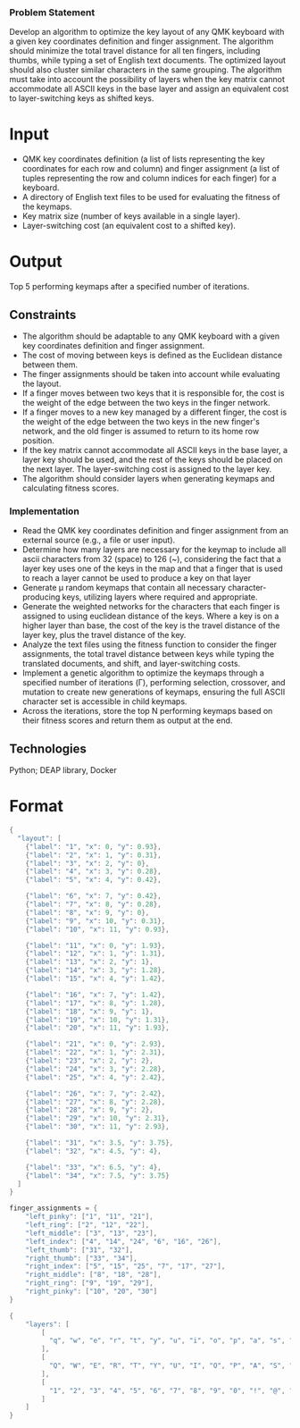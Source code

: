 ### Problem Statement
  Develop an algorithm to optimize the key layout of any QMK keyboard with a given key coordinates definition and finger assignment. The algorithm should minimize the total travel distance for all ten fingers, including thumbs, while typing a set of English text documents. The optimized layout should also cluster similar characters in the same grouping. The algorithm must take into account the possibility of layers when the key matrix cannot accommodate all ASCII keys in the base layer and assign an equivalent cost to layer-switching keys as shifted keys.

# Input
 - QMK key coordinates definition (a list of lists representing the key coordinates for each row and column) and finger assignment (a list of tuples representing the row and column indices for each finger) for a keyboard.
 - A directory of English text files to be used for evaluating the fitness of the keymaps.
 - Key matrix size (number of keys available in a single layer).
 - Layer-switching cost (an equivalent cost to a shifted key).

# Output
Top 5 performing keymaps after a specified number of iterations.

## Constraints
 - The algorithm should be adaptable to any QMK keyboard with a given key coordinates definition and finger assignment.
 - The cost of moving between keys is defined as the Euclidean distance between them.
 - The finger assignments should be taken into account while evaluating the layout.
 - If a finger moves between two keys that it is responsible for, the cost is the weight of the edge between the two keys in the finger network.
 - If a finger moves to a new key managed by a different finger, the cost is the weight of the edge between the two keys in the new finger's network, and the old finger is assumed to return to its home row position.
 - If the key matrix cannot accommodate all ASCII keys in the base layer, a layer key should be used, and the rest of the keys should be placed on the next layer. The layer-switching cost is assigned to the layer key.
 - The algorithm should consider layers when generating keymaps and calculating fitness scores.

### Implementation
 - Read the QMK key coordinates definition and finger assignment from an external source (e.g., a file or user input).
 - Determine how many layers are necessary for the keymap to include all ascii characters from 32 (space) to 126 (~), considering the fact that a layer key uses one of the keys in the map and that a finger that is used to reach a layer cannot be used to produce a key on that layer
 - Generate μ random keymaps that contain all necessary character-producing keys, utilizing layers where required and appropriate.
 - Generate the weighted networks for the characters that each finger is assigned to using euclidean distance of the keys. Where a key is on a higher layer than base, the cost of the key is the travel distance of the layer key, plus the travel distance of the key.
 - Analyze the text files using the fitness function to consider the finger assignments, the total travel distance between keys while typing the translated documents, and shift, and layer-switching costs.
 - Implement a genetic algorithm to optimize the keymaps through a specified number of iterations (Γ), performing selection, crossover, and mutation to create new generations of keymaps, ensuring the full ASCII character set is accessible in child keymaps.
 - Across the iterations, store the top N performing keymaps based on their fitness scores and return them as output at the end.

## Technologies
Python; DEAP library, Docker

# Format
```c
{
  "layout": [
    {"label": "1", "x": 0, "y": 0.93},
    {"label": "2", "x": 1, "y": 0.31},
    {"label": "3", "x": 2, "y": 0},
    {"label": "4", "x": 3, "y": 0.28},
    {"label": "5", "x": 4, "y": 0.42},

    {"label": "6", "x": 7, "y": 0.42},
    {"label": "7", "x": 8, "y": 0.28},
    {"label": "8", "x": 9, "y": 0},
    {"label": "9", "x": 10, "y": 0.31},
    {"label": "10", "x": 11, "y": 0.93},

    {"label": "11", "x": 0, "y": 1.93},
    {"label": "12", "x": 1, "y": 1.31},
    {"label": "13", "x": 2, "y": 1},
    {"label": "14", "x": 3, "y": 1.28},
    {"label": "15", "x": 4, "y": 1.42},

    {"label": "16", "x": 7, "y": 1.42},
    {"label": "17", "x": 8, "y": 1.28},
    {"label": "18", "x": 9, "y": 1},
    {"label": "19", "x": 10, "y": 1.31},
    {"label": "20", "x": 11, "y": 1.93},

    {"label": "21", "x": 0, "y": 2.93},
    {"label": "22", "x": 1, "y": 2.31},
    {"label": "23", "x": 2, "y": 2},
    {"label": "24", "x": 3, "y": 2.28},
    {"label": "25", "x": 4, "y": 2.42},

    {"label": "26", "x": 7, "y": 2.42},
    {"label": "27", "x": 8, "y": 2.28},
    {"label": "28", "x": 9, "y": 2},
    {"label": "29", "x": 10, "y": 2.31},
    {"label": "30", "x": 11, "y": 2.93},

    {"label": "31", "x": 3.5, "y": 3.75},
    {"label": "32", "x": 4.5, "y": 4},

    {"label": "33", "x": 6.5, "y": 4},
    {"label": "34", "x": 7.5, "y": 3.75}
  ]
}
```

```c
finger_assignments = {
    "left_pinky": ["1", "11", "21"],
    "left_ring": ["2", "12", "22"],
    "left_middle": ["3", "13", "23"],
    "left_index": ["4", "14", "24", "6", "16", "26"],
    "left_thumb": ["31", "32"],
    "right_thumb": ["33", "34"],
    "right_index": ["5", "15", "25", "7", "17", "27"],
    "right_middle": ["8", "18", "28"],
    "right_ring": ["9", "19", "29"],
    "right_pinky": ["10", "20", "30"]
}
```
```c
{
    "layers": [
        [
          "q", "w", "e", "r", "t", "y", "u", "i", "o", "p", "a", "s", "d", "f", "g", "h", "j", "k", "l", ";", "z", "x", "c", "v", "b", "n", "m", ",", "\\", "/", "LAYER3", " ", ".", "SHIFT"
        ],
        [
          "Q", "W", "E", "R", "T", "Y", "U", "I", "O", "P", "A", "S", "D", "F", "G", "H", "J", "K", "L", ":", "Z", "X", "C", "V", "B", "N", "M", ">", "|", "?", "LAYER3", " ", "<", "SHIFT"
        ],
        [
          "1", "2", "3", "4", "5", "6", "7", "8", "9", "0", "!", "@", "#", "$", "%", "^", "&", "*", "(", ")", "\"", "'", "`", "~", "-", "_", "=", "+", "[", "]", "LAYER3", "ENTER", " ", "SHIFT"
        ]
    ]
}
```